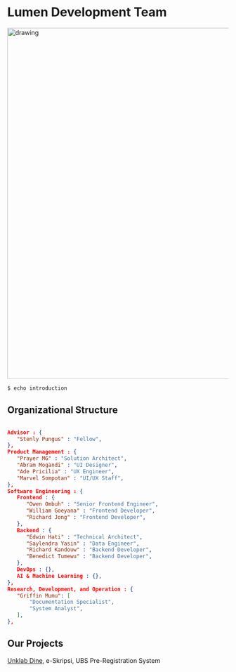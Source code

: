 # Lumen Development Team

<img src="https://raw.githubusercontent.com/scientiadev/.github/main/profile/1stgroupphoto.jpg" alt="drawing" width="800"/>

```bash
$ echo introduction
```
## Organizational Structure

```json

Advisor : {
   "Stenly Pungus" : "Fellow",
},
Product Management : {
   "Prayer MG" : "Solution Architect",
   "Abram Mogandi" : "UI Designer",
   "Ade Pricilia" : "UX Engineer",
   "Marvel Sompotan" : "UI/UX Staff",
},
Software Engineering : {
   Frontend : {
      "Owen Ombuh" : "Senior Frontend Engineer",
      "William Goeyana" : "Frontend Developer",
      "Richard Jong" : "Frontend Developer",
   },
   Backend : {
      "Edwin Hati" : "Technical Architect",
      "Saylendra Yasin" : "Data Engineer",
      "Richard Kandouw" : "Backend Developer",
      "Benedict Tumewu" : "Backend Developer",
   },
   DevOps : {},
   AI & Machine Learning : {},
},
Research, Development, and Operation : {
   "Griffin Mumu": [
       "Documentation Specialist",
       "System Analyst",
   ],
},

```
## Our Projects
[Unklab Dine](https://unklabdine.web.app),
e-Skripsi,
UBS Pre-Registration System
